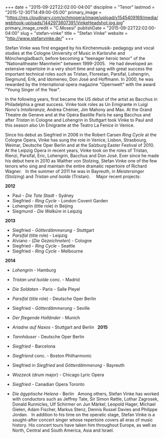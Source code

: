 +++
date = "2015-09-22T22:02:00-04:00"
discipline = "Tenor"
lastmod = "2015-12-30T14:49:00-05:00"
primary_image = "https://res.cloudinary.com/schmopera/image/upload/v1545409169/media/webhook-uploads/1442973607391/VinkeHeadshot.jpg.jpg"
primary_image_credit = "C.Mosesi"
publishDate = "2015-09-22T22:02:00-04:00"
slug = "stefan-vinke"
title = "Stefan Vinke"
website = "http://www.stefanvinke.de/"
+++

Stefan Vinke was first engaged by his Kirchenmusik- pedagogy and vocal studies at the Cologne University of Music in Karlsruhe and Mönchengladbach, before becoming a "teenager heroic tenor" of the "Nationaltheater Mannheim" between 1999-2005.
 
He had developed an extensive repertoire in a very short time and sang with great success the important technical roles such as Tristan, Florestan, Parsifal, Lohengrin, Siegmund, Erik, and Idomeneo, Don José and Hoffmann. In 2000, he was rewarded by the International opera magazine "Opernwelt" with the award "Young Singer of the Year".

In the following years, first became the US debut of the artist as Bacchus in Philadelphia a great success. Vinke took roles as Un Emigrante in Luigi Nono's *Intolleranza*, Andrea Chénier, Jim Mahony and Max. At the Grand Theatre de Geneve and at the Opéra Bastille Paris he sang Bacchus and after *Tristan* in Cologne and Lohengrin in Stuttgart took Vinke to Paul and this season also Un Emigrante at the Teatro La Fenice in Venice.

Since his debut as Siegfried in 2006 in the Robert Carsen *Ring Cycle* at the Cologne Opera, Vinke has sung the role in Venice, Lisbon, Strasbourg, Weimar, Deutsche Oper Berlin and at the Salzburg Easter Festival of 2010.
 
At the Leipzig Opera in recent years, Vinke took on the roles of Tristan, Rienzi, Parsifal, Eric, Lohengrin, Bacchus and Don José. Ever since he made his debut here in 2010 as Walther von Stolzing, Stefan Vinke one of the few tenors who sing and maintain the entire dramatic repertoire of Richard Wagner.
 
In the summer of 2011 he was in Bayreuth, in *Meistersinger* (Stolzing) and *Tristan und Isolde* (Tristan).
 
 
Major recent projects:

**2012**

- Paul - *Die Tote Stadt* - Sydney
- Siegfried - *Ring Cycle* - London Covent Garden
- Lohengrin (title role) in Beijing
- Siegmund - *Die Walküre* in Leipzig

**2013**

- Siegfried - *Götterdämmerung* - Stuttgart
- *Parsifal* (title role) - Leipzig
- Alviano - (*Die Gezeichneten*) - Cologne
- Siegfried - *Ring Cycle* - Seattle
- Siegfried - *Ring Cycle* - Melbourne

**2014**

- *Lohengrin* - Hamburg
- *Tristan und Isolde* conc. - Madrid
- *Die Soldaten* - Paris - Salle Pleyel
- *Parsifal* (title role) - Deutsche Oper Berlin
- Siegfried - *Götterdämmerung* - Seville
- *Der fliegende Holländer* - Munich
- *Ariadne auf Naxos* - Stuttgart and Berlin
 
**2015**

- *Tannhäuser* - Deutsche Oper Berlin
- *Siegfried* - Barcelona
- *Siegfriend* conc. - Boston Philharmonic
- Siegfried in *Siegfried* and *Götterdämmerung* - Bayreuth
- *Wozzeck* (drum major) - Chicago Lyric Opera
- *Siegfried* - Canadian Opera Toronto
- *Die ägyptische Helena* - Berlin
 
Among others, Stefan Vinke has worked with conductors such as Jeffrey Tate, Sir Simon Rattle, Lothar Zagrosek, Donald Runnicles, Ulf Schirmer on Jun Märkel, Leopold Hager, Michael Gielen, Adam Fischer, Markus Stenz, Dennis Russel Davies and Philippe Jordan.
 
In addition to his time on the operatic stage, Stefan Vinke is a sought-after concert singer whose repertoire covers all eras of music history. His concert tours have taken him throughout Europe, as well as North, Central and South America, Asia and Israel.
